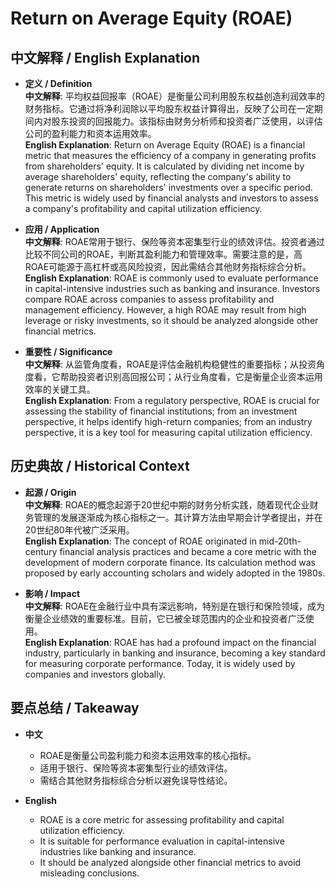# Return on Average Equity (ROAE)

## 中文解释 / English Explanation

* **定义 / Definition**  
  **中文解释**: 平均权益回报率（ROAE）是衡量公司利用股东权益创造利润效率的财务指标。它通过将净利润除以平均股东权益计算得出，反映了公司在一定期间内对股东投资的回报能力。该指标由财务分析师和投资者广泛使用，以评估公司的盈利能力和资本运用效率。  
  **English Explanation**: Return on Average Equity (ROAE) is a financial metric that measures the efficiency of a company in generating profits from shareholders' equity. It is calculated by dividing net income by average shareholders' equity, reflecting the company's ability to generate returns on shareholders' investments over a specific period. This metric is widely used by financial analysts and investors to assess a company's profitability and capital utilization efficiency.

* **应用 / Application**  
  **中文解释**: ROAE常用于银行、保险等资本密集型行业的绩效评估。投资者通过比较不同公司的ROAE，判断其盈利能力和管理效率。需要注意的是，高ROAE可能源于高杠杆或高风险投资，因此需结合其他财务指标综合分析。  
  **English Explanation**: ROAE is commonly used to evaluate performance in capital-intensive industries such as banking and insurance. Investors compare ROAE across companies to assess profitability and management efficiency. However, a high ROAE may result from high leverage or risky investments, so it should be analyzed alongside other financial metrics.

* **重要性 / Significance**  
  **中文解释**: 从监管角度看，ROAE是评估金融机构稳健性的重要指标；从投资角度看，它帮助投资者识别高回报公司；从行业角度看，它是衡量企业资本运用效率的关键工具。  
  **English Explanation**: From a regulatory perspective, ROAE is crucial for assessing the stability of financial institutions; from an investment perspective, it helps identify high-return companies; from an industry perspective, it is a key tool for measuring capital utilization efficiency.

## 历史典故 / Historical Context

* **起源 / Origin**  
  **中文解释**: ROAE的概念起源于20世纪中期的财务分析实践，随着现代企业财务管理的发展逐渐成为核心指标之一。其计算方法由早期会计学者提出，并在20世纪80年代被广泛采用。  
  **English Explanation**: The concept of ROAE originated in mid-20th-century financial analysis practices and became a core metric with the development of modern corporate finance. Its calculation method was proposed by early accounting scholars and widely adopted in the 1980s.

* **影响 / Impact**  
  **中文解释**: ROAE在金融行业中具有深远影响，特别是在银行和保险领域，成为衡量企业绩效的重要标准。目前，它已被全球范围内的企业和投资者广泛使用。  
  **English Explanation**: ROAE has had a profound impact on the financial industry, particularly in banking and insurance, becoming a key standard for measuring corporate performance. Today, it is widely used by companies and investors globally.

## 要点总结 / Takeaway

* **中文**  
  - ROAE是衡量公司盈利能力和资本运用效率的核心指标。  
  - 适用于银行、保险等资本密集型行业的绩效评估。  
  - 需结合其他财务指标综合分析以避免误导性结论。

* **English**  
  - ROAE is a core metric for assessing profitability and capital utilization efficiency.  
  - It is suitable for performance evaluation in capital-intensive industries like banking and insurance.  
  - It should be analyzed alongside other financial metrics to avoid misleading conclusions.